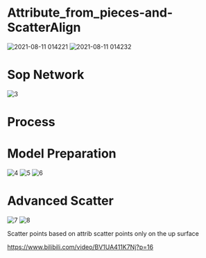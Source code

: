 # Attribute_from_pieces-and-ScatterAlign

![2021-08-11 014221](https://user-images.githubusercontent.com/63625631/128909113-14e77ad8-87e3-4cfe-8a00-d0302a41a358.jpg)
![2021-08-11 014232](https://user-images.githubusercontent.com/63625631/128909121-71140887-fac4-4040-b62f-1b1ad257df96.jpg)

# Sop Network
![3](https://user-images.githubusercontent.com/63625631/128909295-bb026717-c5fa-4f91-bdf3-054992c9ac1f.jpg)

# Process

# Model Preparation
![4](https://user-images.githubusercontent.com/63625631/128909332-41f4a6ec-4c20-4a83-a710-c5cd8109ca8f.jpg)
![5](https://user-images.githubusercontent.com/63625631/128909374-d6278ca1-823b-4707-b5d9-c35dc10f0bc6.jpg)
![6](https://user-images.githubusercontent.com/63625631/128909382-61a68fac-a515-4e77-8114-99a1a11c586a.jpg)

# Advanced Scatter
![7](https://user-images.githubusercontent.com/63625631/128909420-ffff1b03-0c43-4d0f-a223-57d24af0ec39.jpg)
![8](https://user-images.githubusercontent.com/63625631/128909431-8b4f2b94-f944-48ae-9a75-ed3bd403bf3b.jpg)

Scatter points based on attrib
scatter points only on the up surface

https://www.bilibili.com/video/BV1UA411K7Nj?p=16
